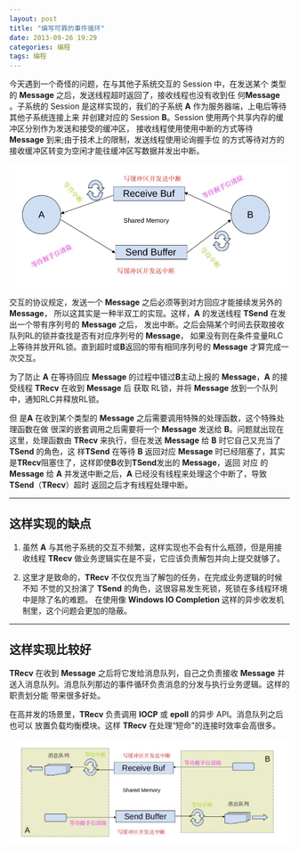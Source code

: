 ```yaml
---
layout: post
title: "编写可靠的事件循环"
date: 2013-09-26 19:29
categories: 编程
tags: 编程
---
```


今天遇到一个奇怪的问题，在与其他子系统交互的 Session 中，在发送某个
类型的 **Message** 之后，发送线程超时返回了，接收线程也没有收到任 何**Message** 。子系统的
Session 是这样实现的，我们的子系统 **A** 作为服务器端，上电后等待其他子系统连接上来
并创建对应的 Session **B**。Session 使用两个共享内存的缓冲区分别作为发送和接受的缓冲区，
接收线程使用使用中断的方式等待 **Message** 到来;由于技术上的限制，发送线程使用论询握手位
的方式等待对方的接收缓冲区转变为空闲才能往缓冲区写数据并发出中断。

![session-impl](/assets/img/session-impl.png)

<!-- more -->

交互的协议规定，发送一个 **Message** 之后必须等到对方回应才能接续发另外的 **Message**，
所以这其实是一种半双工的实现。这样，**A** 的发送线程 **TSend** 在发出一个带有序列号的 **Message** 之后，
发出中断。之后会隔某个时间去获取接收队列RL的锁并查找是否有对应序列号的 **Message**，
如果没有则在条件变量RLC上等待并放开RL锁。直到超时或**B**返回的带有相同序列号的 **Message** 才算完成一次交互。

为了防止 **A** 在等待回应 **Message** 的过程中错过**B**主动上报的 **Message**，**A** 的接受线程 **TRecv** 在收到 **Message** 后
获取 RL锁，并将 **Message** 放到一个队列中，通知RLC并释放RL锁。

但 是**A** 在收到某个类型的 **Message** 之后需要调用特殊的处理函数，这个特殊处理函数在做
很深的嵌套调用之后需要将一个 **Message** 发送给 **B**。问题就出现在这里，处理函数由 **TRecv**
来执行，但在发送 **Message** 给 **B** 时它自己又充当了 **TSend** 的角色，这 样**TSend** 在等待 **B** 返回对应
 **Message** 时已经阻塞了，其实是**TRecv**阻塞住了，这样即使**B**收到**TSend**发出的 **Message**，返回
对应 的**Message** 给 **A** 并发送中断之后，**A** 已经没有线程来处理这个中断了，导致 **TSend**（**TRecv**）超时
返回之后才有线程处理中断。

-----

## 这样实现的缺点 ##

1. 虽然 **A** 与其他子系统的交互不频繁，这样实现也不会有什么瓶颈，但是用接收线程 **TRecv**
做业务逻辑实在是不妥，它应该负责解包并向上提交就够了。

2. 这里才是致命的，**TRecv** 不仅仅充当了解包的任务，在完成业务逻辑的时候不知
不觉的又扮演了 **TSend** 的角色，这很容易发生死锁，死锁在多线程环境中是除了名的难题。
在使用像 **Windows IO Completion** 这样的异步收发机制里，这个问题会更加的隐蔽。

-----

## 这样实现比较好 ##

**TRecv** 在收到 **Message** 之后将它发给消息队列，自己之负责接收 **Message** 并
送入消息队列。消息队列那边的事件循环负责消息的分发与执行业务逻辑。这样的职责划分能
带来很多好处。

在高并发的场景里，**TRecv** 负责调用 **IOCP** 或 **epoll** 的异步 API。消息队列之后也可以
放置负载均衡模块。这样 **TRecv** 在处理“短命”的连接时效率会高很多。

![session-impl](/assets/img/session-with-mq-impl.png)
